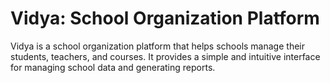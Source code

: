# Vidya: School Organization Platform

Vidya is a school organization platform that helps schools manage their students, teachers, and courses. It provides a simple and intuitive interface for managing school data and generating reports.